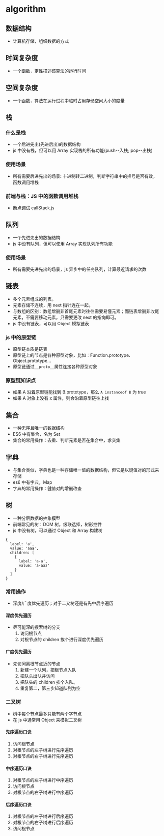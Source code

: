 # algorithm

## 数据结构

- 计算机存储，组织数据的方式

## 时间复杂度

- 一个函数，定性描述该算法的运行时间

## 空间复杂度

- 一个函数，算法在运行过程中临时占用存储空间大小的度量

## 栈

### 什么是栈

- 一个后进先出(先进后出)的数据结构
- js 中没有栈，但可以用 Array 实现栈的所有功能(push--入栈; pop--出栈)

### 使用场景

- 所有需要后进先出的场景: 十进制转二进制，判断字符串中的括号是否有效，函数调用堆栈

### 前端与栈：JS 中的函数调用堆栈

- 断点调试 callStack.js

## 队列

- 一个先进先出的数据结构
- js 中没有队列，但可以使用 Array 实现队列所有功能

### 使用场景

- 所有需要先进先出的场景，js 异步中的任务队列，计算最近请求的次数

## 链表

- 多个元素组成的列表。
- 元素存储不连续，用 next 指针连在一起。
- 与数组的区别：数组增删非首尾元素时往往需要易懂元素；而链表增删非收尾元素，不需要移动元素，只需要更改 next 的指向即可。
- js 中没有链表，可以用 Object 模拟链表

### js 中的原型链

- 原型链本质是链表
- 原型链上的节点是各种原型对象，比如：Function.prototype、Object.prototype...
- 原型链通过`__proto__`属性连接各种原型对象

### 原型链知识点

- 如果 A 沿着原型链能找到 B.prototype，那么 `A instanceof B` 为 true
- 如果 A 对象上没有 x 属性，则会沿着原型链往上找

## 集合

- 一种无序且唯一的数据结构
- ES6 中有集合，名为 Set
- 集合的常用操作：去重、判断元素是否在集合中，求交集

## 字典

- 与集合类似，字典也是一种存储唯一值的数据结构，但它是以键值对的形式来存储
- es6 中有字典，Map
- 字典的常用操作：健值对的增删改查

## 树

- 一种分层数据的抽象模型
- 前端常见的树：DOM 树，级联选择，树形控件
- js 中没有树，可以通过 Object 和 Array 构建树

```(js)
{
  label: 'a',
  value: 'aaa',
  children: [
    {
      label: 'a-a',
      value: 'a-aaa'
    }
  ]
}
```

### 常用操作

- 深度/广度优先遍历；对于二叉树还是有先中后序遍历

#### 深度优先遍历

- 尽可能深的搜索树的分支
  1. 访问根节点
  2. 对根节点的 children 挨个进行深度优先遍历

#### 广度优先遍历

- 先访问离根节点近的节点
  1. 新建一个队列，把根节点入队
  2. 把队头出队并访问
  3. 把队头的 children 挨个入队。
  4. 重复第二，第三步知道队列为空

### 二叉树

- 树中每个节点最多只能有两个字节点
- 在 js 中通常用 Object 来模拟二叉树

#### 先序遍历口诀

1. 访问根节点
2. 对根节点的左子树进行先序遍历
3. 对根节点的右子树进行先序遍历

#### 中序遍历口诀

1. 对根节点的左子树进行中序遍历
2. 访问根节点
3. 对根节点的右子树进行中序遍历

#### 后序遍历口诀

1. 对根节点的左子树进行后序遍历
2. 对根节点的右子树进行后序遍历
3. 访问根节点
